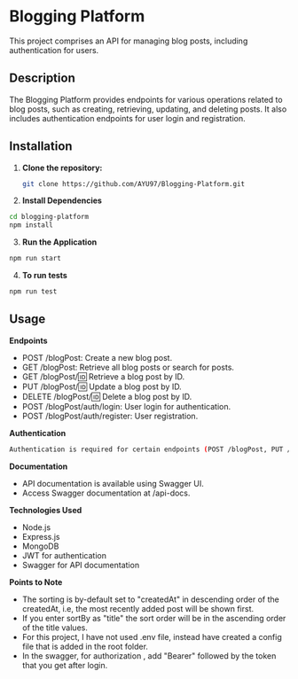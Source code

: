 # Blogging Platform

This project comprises an API for managing blog posts, including authentication for users.

## Description

The Blogging Platform provides endpoints for various operations related to blog posts, such as creating, retrieving, updating, and deleting posts. It also includes authentication endpoints for user login and registration.

## Installation

1. **Clone the repository:**
   ```bash
   git clone https://github.com/AYU97/Blogging-Platform.git
   ```
2. **Install Dependencies**

```bash
cd blogging-platform
npm install
```

3. **Run the Application**

```bash
npm run start
```

4. **To run tests**

```bash
npm run test
```

## Usage

**Endpoints**

- POST /blogPost: Create a new blog post.
- GET /blogPost: Retrieve all blog posts or search for posts.
- GET /blogPost/:id: Retrieve a blog post by ID.
- PUT /blogPost/:id: Update a blog post by ID.
- DELETE /blogPost/:id: Delete a blog post by ID.
- POST /blogPost/auth/login: User login for authentication.
- POST /blogPost/auth/register: User registration.

**Authentication**

```bash
Authentication is required for certain endpoints (POST /blogPost, PUT /blogPost/:id, DELETE /blogPost/:id). Provide a JWT token obtained after login in the Authorization header.
```

**Documentation**

- API documentation is available using Swagger UI.
- Access Swagger documentation at /api-docs.

**Technologies Used**

- Node.js
- Express.js
- MongoDB
- JWT for authentication
- Swagger for API documentation

**Points to Note**

- The sorting is by-default set to "createdAt" in descending order of the createdAt, i.e, the most recently added post will be shown first.
- If you enter sortBy as "title" the sort order will be in the ascending order of the title values.
- For this project, I have not used .env file, instead have created a config file that is added in the root folder.
- In the swagger, for authorization , add "Bearer" followed by the token that you get after login.
